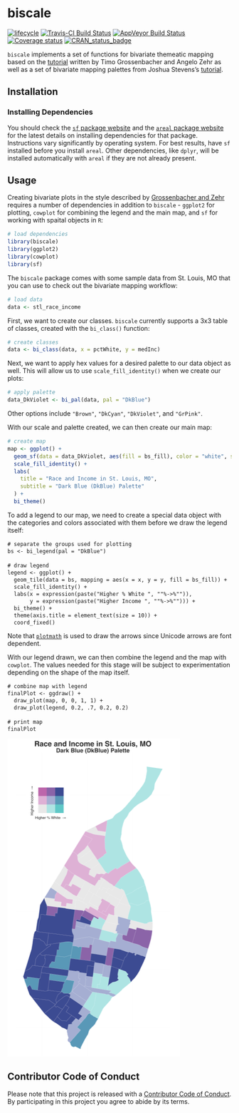 
<!-- README.md is generated from README.Rmd. Please edit that file -->

# biscale

[![lifecycle](https://img.shields.io/badge/lifecycle-experimental-orange.svg)](https://www.tidyverse.org/lifecycle/#experimental)
[![Travis-CI Build
Status](https://travis-ci.org/slu-openGIS/biscale.svg?branch=master)](https://travis-ci.org/slu-openGIS/biscale)
[![AppVeyor Build
Status](https://ci.appveyor.com/api/projects/status/github/slu-openGIS/biscale?branch=master&svg=true)](https://ci.appveyor.com/project/chris-prener/biscale)
[![Coverage
status](https://codecov.io/gh/slu-openGIS/biscale/branch/master/graph/badge.svg)](https://codecov.io/github/slu-openGIS/biscale?branch=master)
[![CRAN\_status\_badge](http://www.r-pkg.org/badges/version/biscale)](https://cran.r-project.org/package=biscale)

`biscale` implements a set of functions for bivariate themeatic mapping
based on the
[tutorial](https://timogrossenbacher.ch/2019/04/bivariate-maps-with-ggplot2-and-sf/)
written by Timo Grossenbacher and Angelo Zehr as well as a set of
bivariate mapping palettes from Joshua Stevens’s
[tutorial](http://www.joshuastevens.net/cartography/make-a-bivariate-choropleth-map/).

## Installation

### Installing Dependencies

You should check the [`sf` package
website](https://r-spatial.github.io/sf/) and the [`areal` package
website](https://slu-openGIS.github.io/areal/) for the latest details on
installing dependencies for that package. Instructions vary
significantly by operating system. For best results, have `sf` installed
before you install `areal`. Other dependencies, like `dplyr`, will be
installed automatically with `areal` if they are not already present.

## Usage

Creating bivariate plots in the style described by [Grossenbacher and
Zehr](https://timogrossenbacher.ch/2019/04/bivariate-maps-with-ggplot2-and-sf/)
requires a number of dependencies in addition to `biscale` - `ggplot2`
for plotting, `cowplot` for combining the legend and the main map, and
`sf` for working with spaital objects in `R`:

``` r
# load dependencies
library(biscale)
library(ggplot2)
library(cowplot)
library(sf)
```

The `biscale` package comes with some sample data from St. Louis, MO
that you can use to check out the bivariate mapping workflow:

``` r
# load data
data <- stl_race_income
```

First, we want to create our classes. `biscale` currently supports a 3x3
table of classes, created with the `bi_class()` function:

``` r
# create classes
data <- bi_class(data, x = pctWhite, y = medInc)
```

Next, we want to apply hex values for a desired palette to our data
object as well. This will allow us to use `scale_fill_identity()` when
we create our plots:

``` r
# apply palette
data_DkViolet <- bi_pal(data, pal = "DkBlue")
```

Other options include `"Brown"`, `"DkCyan"`, `"DkViolet"`, and
`"GrPink"`.

With our scale and palette created, we can then create our main map:

``` r
# create map
map <- ggplot() +
  geom_sf(data = data_DkViolet, aes(fill = bs_fill), color = "white", size = 0.1) +
  scale_fill_identity() +
  labs(
    title = "Race and Income in St. Louis, MO",
    subtitle = "Dark Blue (DkBlue) Palette"
  ) +
  bi_theme()
```

To add a legend to our map, we need to create a special data object with
the categories and colors associated with them before we draw the legend
itself:

    # separate the groups used for plotting
    bs <- bi_legend(pal = "DkBlue")
    
    # draw legend
    legend <- ggplot() +
      geom_tile(data = bs, mapping = aes(x = x, y = y, fill = bs_fill)) +
      scale_fill_identity() +
      labs(x = expression(paste("Higher % White ", ""%->%"")),
           y = expression(paste("Higher Income ", ""%->%""))) +
      bi_theme() +
      theme(axis.title = element_text(size = 10)) +
      coord_fixed()

Note that
[`plotmath`](https://stat.ethz.ch/R-manual/R-devel/library/grDevices/html/plotmath.html)
is used to draw the arrows since Unicode arrows are font dependent.

With our legend drawn, we can then combine the legend and the map with
`cowplot`. The values needed for this stage will be subject to
experimentation depending on the shape of the map itself.

    # combine map with legend
    finalPlot <- ggdraw() +
      draw_plot(map, 0, 0, 1, 1) +
      draw_plot(legend, 0.2, .7, 0.2, 0.2)
    
    # print map
    finalPlot

![](man/figures/dkblue.png)

## Contributor Code of Conduct

Please note that this project is released with a [Contributor Code of
Conduct](.github/CODE_OF_CONDUCT.md). By participating in this project
you agree to abide by its terms.
